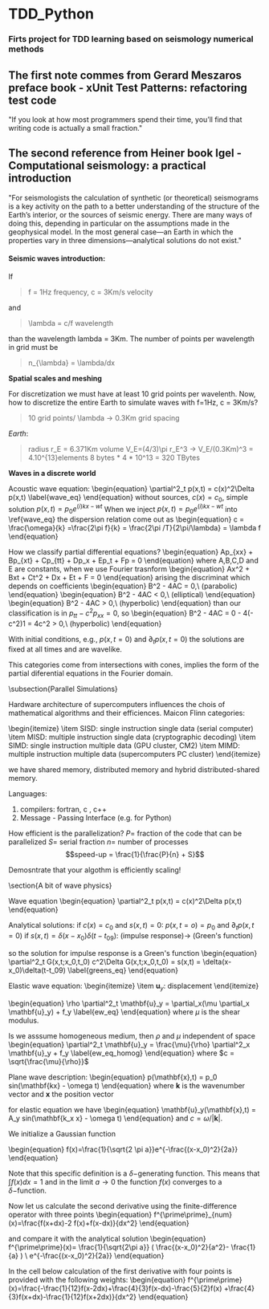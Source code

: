 # TDD_Python

### Firts project for TDD learning based on seismology numerical methods


## The first note commes from Gerard Meszaros preface book - xUnit Test Patterns: refactoring  test code

"If you look at how most programmers spend their time, you’ll find that
writing code is actually a small fraction."

## The second reference from Heiner book Igel - Computational seismology: a practical introduction

"For seismologists the calculation of synthetic (or theoretical) seismograms is a key
activity on the path to a better understanding of the structure of the Earth’s
interior, or the sources of seismic energy. There are many ways of doing this,
depending in particular on the assumptions made in the geophysical model.
In the most general case—an Earth in which the properties vary in three
dimensions—analytical solutions do not exist."

#### Seismic waves introduction:
If
  > f = 1Hz frequency, c = 3Km/s  velocity

and
  > \lambda = c/f wavelength

than the wavelength lambda = 3Km. The number of points per wavelength in grid must be

  > n_{\lambda} = \lambda/dx

**Spatial scales and meshing**

For discretization we must have at least 10 grid points per wavelenth. Now, how to discretize the entire Earth to simulate waves with f=1Hz, c = 3Km/s?

  > 10 grid points/ \lambda -> 0.3Km grid spacing

*Earth*:
  > radius r_E = 6.371Km
  > volume V_E=(4/3)\pi r_E^3 -> V_E/(0.3Km)^3 = 4.10^{13}elements
  > 8 bytes * 4 *  10^13 = 320 TBytes

**Waves in a discrete world**

Acoustic wave equation:
\begin{equation}
  \partial^2_t p(x,t) = c(x)^2\Delta p(x,t)
  \label{wave_eq}
\end{equation}
  without sources, $c(x) = c_0$, simple solution $p(x,t)=p_0 e^{(i)kx-wt}$
When we inject $p(x,t)=p_0 e^{(i)kx-wt}$ into \ref{wave_eq} the dispersion relation come out as
\begin{equation}
  c = \frac{\omega}{k} =\frac{2\pi f}{k} = \frac{2\pi /T}{2\pi/\lambda} = \lambda f
\end{equation}

How we classify partial differential equations?
\begin{equation}
  Ap_{xx} + Bp_{xt} + Cp_{tt} + Dp_x + Ep_t + Fp = 0
\end{equation}
where A,B,C,D and E are constants, when we use Fourier trasnform
\begin{equation}
  Ax^2 + Bxt + Ct^2 + Dx + Et + F = 0
\end{equation}
arising the discriminat which depends on coefficients
\begin{equation}
  B^2 - 4AC = 0,\ (parabolic)
\end{equation}
\begin{equation}
  B^2 - 4AC < 0,\ (elliptical)
\end{equation}
\begin{equation}
  B^2 - 4AC > 0,\ (hyperbolic)
\end{equation}
than our classification is in $p_{tt} - c^2p_{xx} = 0$, so
\begin{equation}
  B^2 - 4AC = 0 - 4(-c^2)1 = 4c^2 > 0,\ (hyperbolic)
\end{equation}

With initial conditions, e.g., $p(x,t=0)$ and $\partial_t p(x,t=0)$ the solutions are fixed at all times and are wavelike.

This categories come from intersections with cones, implies the form of the partial diferential equations in the Fourier domain.

\subsection{Parallel Simulations}

Hardware architecture of supercomputers influences the chois of mathematical algorithms and their efficiences. Maicon Flinn categories:

\begin{itemize}
  \item SISD: single instruction single data (serial computer)
  \item MISD: multiple instruction single data (cryptographic decoding)
  \item SIMD: single instruction multiple data (GPU cluster, CM2)
  \item MIMD: multiple instruction multiple data (supercomputers PC cluster)
\end{itemize}

we have shared memory, distributed memory and hybrid distributed-shared memory.

Languages:
  1) compilers: fortran, c , c++
  2) Message - Passing Interface (e.g. for Python)

How efficient is the parallelization?
  $P =$ fraction of the code that can be parallelized
  $S =$ serial fraction
  $n =$ number of processes
  $$speed-up = \frac{1}{\frac{P}{n} + S}$$


Demosntrate that your algothm is efficiently scaling!

\section{A bit of wave physics}

Wave equation
\begin{equation}
  \partial^2_t p(x,t) = c(x)^2\Delta p(x,t)
\end{equation}

Analytical solutions:
  if $c(x) = c_0$ and $s(x,t) = 0$: $p(x,t=o) = p_0$ and $\partial_t p(x,t=0)$
  if $s(x,t) = \delta(x-x_0)\delta(t-t_09)$: (impulse response)-> (Green's function)

  so the solution for impulse response is a Green's function
  \begin{equation}
    \partial^2_t G(x,t;x_0,t_0) c^2\Delta G(x,t;x_0,t_0) = s(x,t) = \delta(x-x_0)\delta(t-t_09)
    \label{greens_eq}
  \end{equation}

Elastic wave equation:
  \begin{itemize}
    \item $\mathbf{u}_y$: displacement
  \end{itemize}

  \begin{equation}
    \rho \partial^2_t \mathbf{u}_y = \partial_x(\mu \partial_x \mathbf{u}_y) + f_y
    \label{ew_eq}
  \end{equation}
where $\mu$ is the shear modulus.

Is we asssume homogeneous medium, then $\rho$ and $\mu$ independent of space
\begin{equation}
  \partial^2_t \mathbf{u}_y = \frac{\mu}{\rho} \partial^2_x \mathbf{u}_y + f_y
  \label{ew_eq_homog}
\end{equation}
where $c = \sqrt{\frac{\mu}{\rho}}$

Plane wave description:
\begin{equation}
  p(\mathbf{x},t) = p_0 sin(\mathbf{kx} - \omega t)
\end{equation}
where $\mathbf{k}$ is the wavenumber vector and $\mathbf{x}$ the position vector

for elastic equation we have
\begin{equation}
  \mathbf{u}_y(\mathbf{x},t) = A_y sin(\mathbf{k_x x} - \omega t)
\end{equation}
 and $c = \omega/ |\mathbf{k}|$.


 We initialize a Gaussian function

\begin{equation}
f(x)=\frac{1}{\sqrt{2 \pi a}}e^{-\frac{(x-x_0)^2}{2a}}
\end{equation}

Note that this specific definition is a $\delta -$generating function. This means that $\int f(x)dx=1$ and in the limit $a\rightarrow 0$ the function $f(x)$ converges to a $\delta -$function.

Now let us calculate the second derivative using the finite-difference operator with three points
\begin{equation}
f^{\prime\prime}_{num}(x)=\frac{f(x+dx)-2 f(x)+f(x-dx)}{dx^2}
\end{equation}

and compare it with the analytical solution
\begin{equation}
f^{\prime\prime}(x)= \frac{1}{\sqrt{2\pi a}} ( \frac{(x-x_0)^2}{a^2}- \frac{1}{a} ) \ e^{-\frac{(x-x_0)^2}{2a}}
\end{equation}

In the cell below calculation of the first derivative with four points is provided with the following weights:
\begin{equation}
f^{\prime\prime}(x)=\frac{-\frac{1}{12}f(x-2dx)+\frac{4}{3}f(x-dx)-\frac{5}{2}f(x) +\frac{4}{3}f(x+dx)-\frac{1}{12}f(x+2dx)}{dx^2}
\end{equation}
